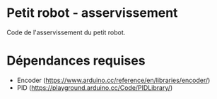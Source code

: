 # Petit robot - asservissement

Code de l'asservissement du petit robot. 

# Dépendances requises

- Encoder (https://www.arduino.cc/reference/en/libraries/encoder/)
- PID (https://playground.arduino.cc/Code/PIDLibrary/)



